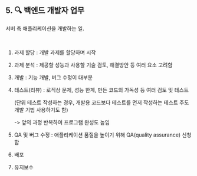 ## 5. 🔍 백엔드 개발자 업무

서버 측 애플리케이션을 개발하는 일.

<br> 

1. 과제 할당 : 개발 과제를 할당하며 시작

2. 과제 분석 : 제공할 성능과 사용할 기술 검토, 해결방안 등 여러 요소 고려함

3. 개발 : 기능 개발, 버그 수정이 대부분

4. 테스트(리뷰) : 로직상 문제, 성능 한계, 만든 코드의 가독성 등 여러 검토 및 테스트

   (단위 테스트 작성하는 경우, 개발용 코드보다 테스트를 먼저 작성하는 테스트 주도 개발 기법 사용하기도 함)

    -> 앞의 과정 반복하여 프로그램 완성도 높임

5. QA 및 버그 수정 : 애플리케이션 품질을 높이기 위해 QA(quality assurance) 신청함

6. 배포

7. 유지보수
